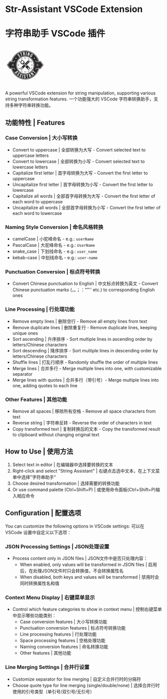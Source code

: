 # Str-Assistant VSCode Extension
# 字符串助手 VSCode 插件

<img src="static/icon.png" width="128" height="128" alt="插件图标">

A powerful VSCode extension for string manipulation, supporting various string transformation features.
一个功能强大的 VSCode 字符串转换助手，支持多种字符串转换功能。

## 功能特性 | Features

### Case Conversion | 大小写转换
- Convert to uppercase | 全部转换为大写 - Convert selected text to uppercase letters
- Convert to lowercase | 全部转换为小写 - Convert selected text to lowercase letters
- Capitalize first letter | 首字母转换为大写 - Convert the first letter to uppercase
- Uncapitalize first letter | 首字母转换为小写 - Convert the first letter to lowercase
- Capitalize all words | 全部首字母转换为大写 - Convert the first letter of each word to uppercase
- Uncapitalize all words | 全部首字母转换为小写 - Convert the first letter of each word to lowercase

### Naming Style Conversion | 命名风格转换
- camelCase | 小驼峰命名 - e.g.: `userName`
- PascalCase | 大驼峰命名 - e.g.: `UserName`
- snake_case | 下划线命名 - e.g.: `user_name`
- kebab-case | 中划线命名 - e.g.: `user-name`

### Punctuation Conversion | 标点符号转换
- Convert Chinese punctuation to English | 中文标点转换为英文 - Convert Chinese punctuation marks (，。；：""'' etc.) to corresponding English ones

### Line Processing | 行处理功能
- Remove empty lines | 删除空行 - Remove all empty lines from text
- Remove duplicate lines | 删除重复行 - Remove duplicate lines, keeping unique ones
- Sort ascending | 升序排序 - Sort multiple lines in ascending order by letters/Chinese characters
- Sort descending | 降序排序 - Sort multiple lines in descending order by letters/Chinese characters
- Shuffle lines | 打乱行顺序 - Randomly shuffle the order of multiple lines
- Merge lines | 合并多行 - Merge multiple lines into one, with customizable separator
- Merge lines with quotes | 合并多行（带引号）- Merge multiple lines into one, adding quotes to each line

### Other Features | 其他功能
- Remove all spaces | 移除所有空格 - Remove all space characters from text
- Reverse string | 字符串反转 - Reverse the order of characters in text
- Copy transformed text | 复制转换后的文本 - Copy the transformed result to clipboard without changing original text

## How to Use | 使用方法

1. Select text in editor | 在编辑器中选择要转换的文本
2. Right-click and select "String Assistant" | 右键点击选中文本，在上下文菜单中选择"字符串助手"
3. Choose desired transformation | 选择需要的转换功能
4. Or use command palette (Ctrl+Shift+P) | 或使用命令面板(Ctrl+Shift+P)输入相应命令

## Configuration | 配置选项

You can customize the following options in VSCode settings:
可以在 VSCode 设置中自定义以下选项：

### JSON Processing Settings | JSON处理设置
- Process content only in JSON files | JSON文件中是否只处理内容：
  - When enabled, only values will be transformed in JSON files | 启用后，在处理JSON文件时只会转换值，不会转换属性名
  - When disabled, both keys and values will be transformed | 禁用时会同时转换属性名和值

### Context Menu Display | 右键菜单显示
- Control which feature categories to show in context menu | 控制右键菜单中显示哪些功能类别：
  - Case conversion features | 大小写转换功能
  - Punctuation conversion features | 标点符号转换功能
  - Line processing features | 行处理功能
  - Space processing features | 空格处理功能
  - Naming conversion features | 命名转换功能
  - Other features | 其他功能

### Line Merging Settings | 合并行设置
- Customize separator for line merging | 自定义合并行时的分隔符
- Choose quote type for line merging (single/double/none) | 选择合并行时使用的引号类型（单引号/双引号/无引号）
